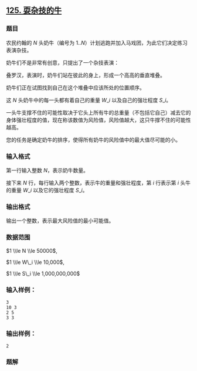 ## [125\. 耍杂技的牛](https://www.acwing.com/problem/content/127/)

### 题目

农民约翰的 $N$ 头奶牛（编号为 $1..N$）计划逃跑并加入马戏团，为此它们决定练习表演杂技。

奶牛们不是非常有创意，只提出了一个杂技表演：

叠罗汉，表演时，奶牛们站在彼此的身上，形成一个高高的垂直堆叠。

奶牛们正在试图找到自己在这个堆叠中应该所处的位置顺序。

这 $N$ 头奶牛中的每一头都有着自己的重量 $W\_i$ 以及自己的强壮程度 $S\_i$。

一头牛支撑不住的可能性取决于它头上所有牛的总重量（不包括它自己）减去它的身体强壮程度的值，现在称该数值为风险值，风险值越大，这只牛撑不住的可能性越高。

您的任务是确定奶牛的排序，使得所有奶牛的风险值中的最大值尽可能的小。

### 输入格式

第一行输入整数 $N$，表示奶牛数量。

接下来 $N$ 行，每行输入两个整数，表示牛的重量和强壮程度，第 $i$ 行表示第 $i$ 头牛的重量 $W\_i$ 以及它的强壮程度 $S\_i$。

### 输出格式

输出一个整数，表示最大风险值的最小可能值。

### 数据范围

$1 \\le N \\le 50000$,

$1 \\le W\_i \\le 10,000$,

$1 \\le S\_i \\le 1,000,000,000$

### 输入样例：

```
3
10 3
2 5
3 3
```

### 输出样例：

```
2
```

### 题解

